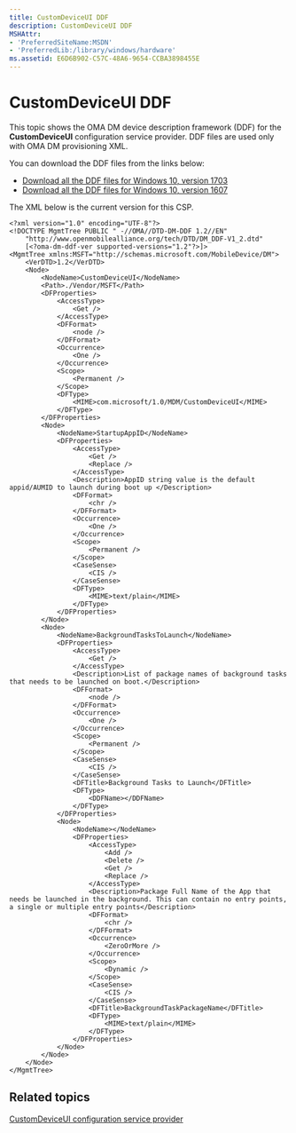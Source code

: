 ```yaml
---
title: CustomDeviceUI DDF
description: CustomDeviceUI DDF
MSHAttr:
- 'PreferredSiteName:MSDN'
- 'PreferredLib:/library/windows/hardware'
ms.assetid: E6D6B902-C57C-48A6-9654-CCBA3898455E
---
```


# CustomDeviceUI DDF


This topic shows the OMA DM device description framework (DDF) for the **CustomDeviceUI** configuration service provider. DDF files are used only with OMA DM provisioning XML.

You can download the DDF files from the links below:

- [Download all the DDF files for Windows 10, version 1703](http://download.microsoft.com/download/C/7/C/C7C94663-44CF-4221-ABCA-BC895F42B6C2/Windows10_1703_DDF_download.zip)
- [Download all the DDF files for Windows 10, version 1607](http://download.microsoft.com/download/2/3/E/23E27D6B-6E23-4833-B143-915EDA3BDD44/Windows10_1607_DDF.zip)

The XML below is the current version for this CSP.

``` syntax
<?xml version="1.0" encoding="UTF-8"?>
<!DOCTYPE MgmtTree PUBLIC " -//OMA//DTD-DM-DDF 1.2//EN"
    "http://www.openmobilealliance.org/tech/DTD/DM_DDF-V1_2.dtd"
    [<?oma-dm-ddf-ver supported-versions="1.2"?>]>
<MgmtTree xmlns:MSFT="http://schemas.microsoft.com/MobileDevice/DM">
    <VerDTD>1.2</VerDTD>
    <Node>
        <NodeName>CustomDeviceUI</NodeName>
        <Path>./Vendor/MSFT</Path>
        <DFProperties>
            <AccessType>
                <Get />
            </AccessType>
            <DFFormat>
                <node />
            </DFFormat>
            <Occurrence>
                <One />
            </Occurrence>
            <Scope>
                <Permanent />
            </Scope>
            <DFType>
                <MIME>com.microsoft/1.0/MDM/CustomDeviceUI</MIME>
            </DFType>
        </DFProperties>
        <Node>
            <NodeName>StartupAppID</NodeName>
            <DFProperties>
                <AccessType>
                    <Get />
                    <Replace />
                </AccessType>
                <Description>AppID string value is the default appid/AUMID to launch during boot up </Description>
                <DFFormat>
                    <chr />
                </DFFormat>
                <Occurrence>
                    <One />
                </Occurrence>
                <Scope>
                    <Permanent />
                </Scope>
                <CaseSense>
                    <CIS />
                </CaseSense>
                <DFType>
                    <MIME>text/plain</MIME>
                </DFType>
            </DFProperties>
        </Node>
        <Node>
            <NodeName>BackgroundTasksToLaunch</NodeName>
            <DFProperties>
                <AccessType>
                    <Get />
                </AccessType>
                <Description>List of package names of background tasks that needs to be launched on boot.</Description>
                <DFFormat>
                    <node />
                </DFFormat>
                <Occurrence>
                    <One />
                </Occurrence>
                <Scope>
                    <Permanent />
                </Scope>
                <CaseSense>
                    <CIS />
                </CaseSense>
                <DFTitle>Background Tasks to Launch</DFTitle>
                <DFType>
                    <DDFName></DDFName>
                </DFType>
            </DFProperties>
            <Node>
                <NodeName></NodeName>
                <DFProperties>
                    <AccessType>
                        <Add />
                        <Delete />
                        <Get />
                        <Replace />
                    </AccessType>
                    <Description>Package Full Name of the App that needs be launched in the background. This can contain no entry points, a single or multiple entry points</Description>
                    <DFFormat>
                        <chr />
                    </DFFormat>
                    <Occurrence>
                        <ZeroOrMore />
                    </Occurrence>
                    <Scope>
                        <Dynamic />
                    </Scope>
                    <CaseSense>
                        <CIS />
                    </CaseSense>
                    <DFTitle>BackgroundTaskPackageName</DFTitle>
                    <DFType>
                        <MIME>text/plain</MIME>
                    </DFType>
                </DFProperties>
            </Node>
        </Node>
    </Node>
</MgmtTree>
```

## Related topics


[CustomDeviceUI configuration service provider](customdeviceui-csp.md)

 

 






